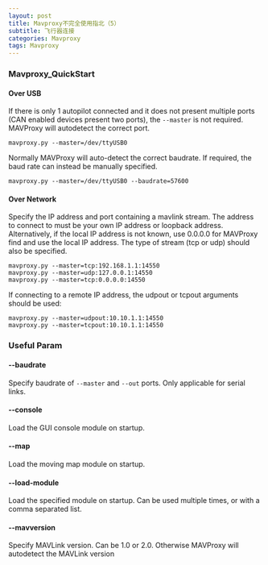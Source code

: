 ```yaml
---
layout: post
title: Mavproxy不完全使用指北（5）
subtitle: 飞行器连接
categories: Mavproxy
tags: Mavproxy
---
```

### Mavproxy_QuickStart

#### Over USB

If there is only 1 autopilot connected and it does not present multiple ports (CAN enabled devices present two ports), the `--master` is not required. MAVProxy will autodetect the correct port.

```
mavproxy.py --master=/dev/ttyUSB0
```

Normally MAVProxy will auto-detect the correct baudrate. If required, the baud rate can instead be manually specified.

```
mavproxy.py --master=/dev/ttyUSB0 --baudrate=57600
```

#### Over Network

Specify the IP address and port containing a mavlink stream. The address to connect to must be your own IP address or loopback address. Alternatively, if the local IP address is not known, use 0.0.0.0 for MAVProxy find and use the local IP address. The type of stream (tcp or udp) should also be specified.

```
mavproxy.py --master=tcp:192.168.1.1:14550
mavproxy.py --master=udp:127.0.0.1:14550
mavproxy.py --master=tcp:0.0.0.0:14550
```

If connecting to a remote IP address, the udpout or tcpout arguments should be used:

```
mavproxy.py --master=udpout:10.10.1.1:14550
mavproxy.py --master=tcpout:10.10.1.1:14550
```

### Useful Param

#### --baudrate

Specify baudrate of `--master` and `--out` ports. Only applicable for serial links.

#### --console

Load the GUI console module on startup. 

#### --map

Load the moving map module on startup. 

#### --load-module

Load the specified module on startup. Can be used multiple times, or with a comma separated list. 

#### --mavversion

Specify MAVLink version. Can be 1.0 or 2.0. Otherwise MAVProxy will autodetect the MAVLink version